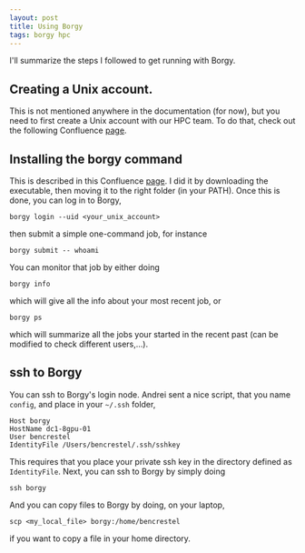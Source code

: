 ```yaml
---
layout: post
title: Using Borgy
tags: borgy hpc
---
```


I'll summarize the steps I followed to get running with Borgy.

## Creating a Unix account.
This is not mentioned anywhere in the documentation (for now), but you need to
first create a Unix account with our HPC team. To do that, check out the
following Confluence
[page](https://elementai.atlassian.net/wiki/spaces/IT/pages/255164665/Secure+SSH+Keys+Creation+Standard).

## Installing the borgy command
This is described in this Confluence
[page](http://docs.borgy.elementai.lan/pages/tutorial.html#install-the-cli). I
did it by downloading the executable, then moving it to the right folder (in
your PATH).
Once this is done, you can log in to Borgy,
```
borgy login --uid <your_unix_account>
```
then submit a simple one-command job, for instance
```
borgy submit -- whoami
```
You can monitor that job by either doing
```
borgy info
```
which will give all the info about your most recent job,
or
```
borgy ps
```
which will summarize all the jobs your started in the recent past (can be
modified to check different users,...).

## ssh to Borgy
You can ssh to Borgy's login node. Andrei sent a nice script, that you name
`config`, and place in your `~/.ssh` folder,
```
Host borgy
HostName dc1-8gpu-01
User bencrestel
IdentityFile /Users/bencrestel/.ssh/sshkey
```
This requires that you place your private ssh key in the directory defined as
`IdentityFile`.
Next, you can ssh to Borgy by simply doing
```
ssh borgy
```
And you can copy files to Borgy by doing, on your laptop,
```
scp <my_local_file> borgy:/home/bencrestel
```
if you want to copy a file in your home directory.
